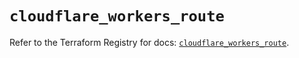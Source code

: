 # `cloudflare_workers_route`

Refer to the Terraform Registry for docs: [`cloudflare_workers_route`](https://registry.terraform.io/providers/cloudflare/cloudflare/5.9.0/docs/resources/workers_route).
